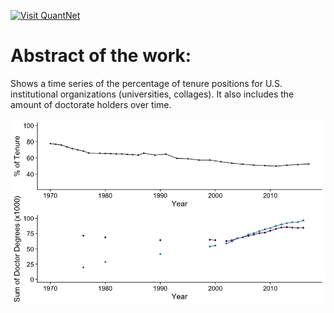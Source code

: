 [<img src="https://github.com/QuantLet/Styleguide-and-FAQ/blob/master/pictures/banner.png" width="880" alt="Visit QuantNet">](http://quantlet.de/index.php?p=info)

# Abstract of the work:

Shows a time series of the percentage of tenure positions for U.S. institutional organizations (universities, collages). 
It also includes the amount of doctorate holders over time.




![Picture1](Tenure_Phd_Time_Series.png)
